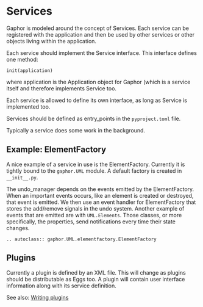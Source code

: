 # Services

Gaphor is modeled around the concept of Services. Each service can be
registered with the application and then be used by other services or
other objects living within the application.

Each service should implement the Service interface. This interface
defines one method:

    init(application)

where application is the Application object for Gaphor (which is a
service itself and therefore implements Service too.

Each service is allowed to define its own interface, as long as Service
is implemented too.

Services should be defined as entry_points in the `pyproject.toml` file.

Typically a service does some work in the background.

## Example: ElementFactory

A nice example of a service in use is the ElementFactory. Currently it is
tightly bound to the `gaphor.UML` module. A default factory is created in
`__init__.py`.

The undo_manager depends on the events emitted by the ElementFactory. When an
important events occurs, like an element is created or destroyed, that event is
emitted. We then use an event handler for ElementFactory that stores the
add/remove signals in the undo system. Another example of events that are
emitted are with `UML.Elements`. Those classes, or more specifically, the
properties, send notifications every time their state changes.

```eval_rst
.. autoclass:: gaphor.UML.elementfactory.ElementFactory
```

## Plugins

Currently a plugin is defined by an XML file. This will change as
plugins should be distributable as Eggs too. A plugin will contain user
interface information along with its service definition.

See also: [Writing plugins](manual/plugins.md)
